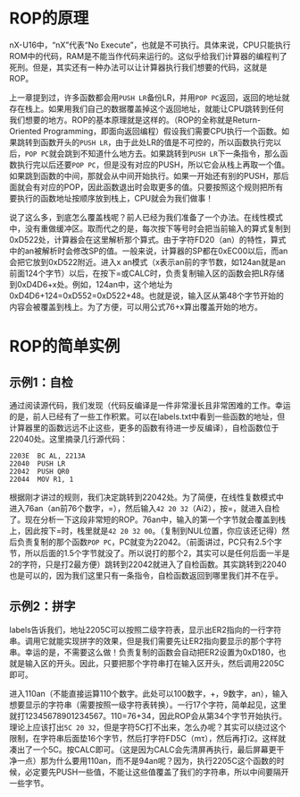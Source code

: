 # ROP的原理
nX-U16中，“nX”代表“No Execute”，也就是不可执行。具体来说，CPU只能执行ROM中的代码，RAM是不能当作代码来运行的。这似乎给我们计算器的编程判了死刑。但是，其实还有一种办法可以让计算器执行我们想要的代码，这就是ROP。

上一章提到过，许多函数都会用`PUSH LR`备份LR，并用`POP PC`返回，返回的地址就存在栈上。如果用我们自己的数据覆盖掉这个返回地址，就能让CPU跳转到任何我们想要的地方。ROP的基本原理就是这样的。（ROP的全称就是Return-Oriented Programming，即面向返回编程）假设我们需要CPU执行一个函数。如果跳转到函数开头的`PUSH LR`，由于此处LR的值是不可控的，所以函数执行完以后，`POP PC`就会跳到不知道什么地方去。如果跳转到`PUSH LR`下一条指令，那么函数执行完以后还要`POP PC`，但是没有对应的PUSH，所以它会从栈上再取一个值。如果跳到函数的中间，那就会从中间开始执行。如果一开始还有别的PUSH，那后面就会有对应的POP，因此函数退出时会取更多的值。只要按照这个规则把所有要执行的函数地址按顺序放到栈上，CPU就会为我们做事！

说了这么多，到底怎么覆盖栈呢？前人已经为我们准备了一个办法。在线性模式中，没有重做缓冲区。取而代之的是，每次按下等号时会把当前输入的算式复制到0xD522处，计算器会在这里解析那个算式。由于字符FD20（an）的特性，算式中的an被解析时会修改SP的值。一般来说，计算器的SP都在0xEC00以后，而an会把它放到0xD522附近。进入x an模式（x表示an前的字节数，如124an就是an前面124个字节）以后，在按下=或CALC时，负责复制输入区的函数会把LR存储到0xD4D6+x处。例如，124an中，这个地址为0xD4D6+124=0xD552=0xD522+48。也就是说，输入区从第48个字节开始的内容会被覆盖到栈上。为了方便，可以用公式76+x算出覆盖开始的地方。
# ROP的简单实例
## 示例1：自检
通过阅读源代码，我们发现（代码反编译是一件非常漫长且非常困难的工作。幸运的是，前人已经有了一些工作积累。可以在labels.txt中看到一些函数的地址，但计算器里的函数远远不止这些，更多的函数有待进一步反编译），自检函数位于22040处。这里摘录几行源代码：
```
2203E  BC AL, 2213A
22040  PUSH LR
22042  PUSH QR0
22044  MOV R1, 1
```
根据刚才讲过的规则，我们决定跳转到22042处。为了简便，在线性复数模式中进入76an（an前76个数字，=），然后输入`42 20 32`（Ai2），按=，就进入自检了。现在分析一下这段非常短的ROP。76an中，输入的第一个字节就会覆盖到栈上，因此按下=时，栈里就是`42 20 32 00`。（复制到NUL位置，你应该还记得）然后负责复制的那个函数`POP PC`，PC就变为22042。（前面讲过，PC只有2.5个字节，所以后面的1.5个字节就没了。所以说打的那个2，其实可以是任何后面一半是2的字符，只是打2最方便）跳转到22042就进入了自检函数。其实跳转到22040也是可以的，因为我们这里只有一条指令，自检函数返回到哪里我们并不在乎。
## 示例2：拼字
labels告诉我们，地址2205C可以按照二级字符表，显示出ER2指向的一行字符串。调用它就能实现拼字的效果，但是我们需要先让ER2指向要显示的那个字符串。幸运的是，不需要这么做！负责复制的函数会自动把ER2设置为0xD180，也就是输入区的开头。因此，只要把那个字符串打在输入区开头，然后调用2205C即可。

进入110an（不能直接运算110个数字。此处可以100数字，+，9数字，an），输入想要显示的字符串（需要按照一级字符表转换）。一行17个字符，简单起见，这里就打12345678901234567。110=76+34，因此ROP会从第34个字节开始执行。理论上应该打出`5C 20 32`，但是字符5C打不出来，怎么办呢？其实可以绕过这个限制，在字符串后面垫16个字节，然后打字符FD5C（mτ），然后再打i2。这样就凑出了一个5C。按CALC即可。（这是因为CALC会先清屏再执行，最后屏幕更干净一点）那为什么要用110an，而不是94an呢？因为，执行2205C这个函数的时候，必定要先PUSH一些值，不能让这些值覆盖了我们的字符串，所以中间要隔开一些字节。